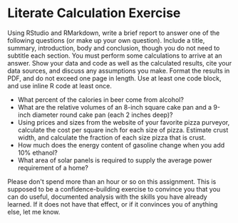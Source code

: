 # Literate Calculation Exercise

Using RStudio and RMarkdown, write a brief report to answer one of the following questions (or make up your own question). Include a title, summary, introduction, body and conclusion, though you do not need to subtitle each section. You must perform some calculations to arrive at an answer. Show your data and code as well as the calculated results, cite your data sources, and discuss any assumptions you make. Format the results in PDF, and do not exceed one page in length. Use at least one code block, and use inline R code at least once.

* What percent of the calories in beer come from alcohol?
* What are the relative volumes of an 8-inch square cake pan and a 9-inch diameter round cake pan (each 2 inches deep)?
* Using prices and sizes from the website of your favorite pizza purveyor, calculate the cost per square inch for each size of pizza. Estimate crust width, and calculate the fraction of each size pizza that is crust.
* How much does the energy content of gasoline change when you add 10% ethanol?
* What area of solar panels is required to supply the average power requirement of a home?

Please don't spend more than an hour or so on this assignment. This is supposed to be a confidence-building exercise to convince you that you can do useful, documented analysis with the skills you have already learned. If it does not have that effect, or if it convinces you of anything else, let me know.
